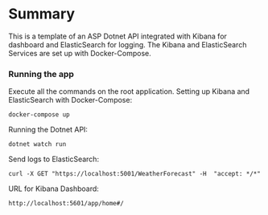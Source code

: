 # Summary
This is a template of an ASP Dotnet API integrated with Kibana for dashboard and ElasticSearch for logging.
The Kibana and ElasticSearch Services are set up with Docker-Compose.

### Running the app
Execute all the commands on the root application.
Setting up Kibana and ElasticSearch with Docker-Compose:

```
docker-compose up
```

Running the Dotnet API:
```
dotnet watch run
```

Send logs to ElasticSearch:
```
curl -X GET "https://localhost:5001/WeatherForecast" -H  "accept: */*"
```

URL for Kibana Dashboard:
```
http://localhost:5601/app/home#/
```
